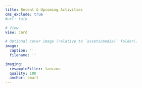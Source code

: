 ```yaml
---
title: Recent & Upcoming Activities
cms_exclude: true
#url: talk

# View
view: card

# Optional cover image (relative to `assets/media/` folder).
image:
  caption: ''
  filename: ''

imaging:
  resampleFilter: lanczos
  quality: 100
  anchor: smart
---
```

